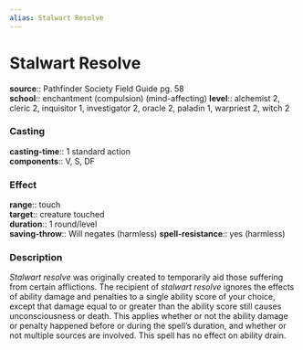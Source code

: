 ```yaml
---
alias: Stalwart Resolve
---
```


# Stalwart Resolve 

**source**:: Pathfinder Society Field Guide pg. 58  
**school**:: enchantment (compulsion) (mind-affecting)
**level**:: alchemist 2, cleric 2, inquisitor 1, investigator 2, oracle 2, paladin 1, warpriest 2, witch 2

### Casting 

**casting-time**:: 1 standard action  
**components**:: V, S, DF

### Effect 

**range**:: touch  
**target**:: creature touched  
**duration**:: 1 round/level  
**saving-throw**:: Will negates (harmless)
**spell-resistance**:: yes (harmless)

### Description 

*Stalwart resolve* was originally created to temporarily aid those suffering from certain afflictions. The recipient of *stalwart resolve* ignores the effects of ability damage and penalties to a single ability score of your choice, except that damage equal to or greater than the ability score still causes unconsciousness or death. This applies whether or not the ability damage or penalty happened before or during the spell’s duration, and whether or not multiple sources are involved. This spell has no effect on ability drain.
